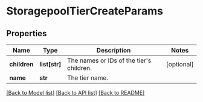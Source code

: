 # StoragepoolTierCreateParams

## Properties
Name | Type | Description | Notes
------------ | ------------- | ------------- | -------------
**children** | **list[str]** | The names or IDs of the tier&#39;s children. | [optional] 
**name** | **str** | The tier name. | 

[[Back to Model list]](../README.md#documentation-for-models) [[Back to API list]](../README.md#documentation-for-api-endpoints) [[Back to README]](../README.md)


